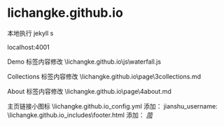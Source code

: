 # lichangke.github.io
本地执行
jekyll s

localhost:4001

Demo 标签内容修改
\lichangke.github.io\js\waterfall.js

Collections 标签内容修改
\lichangke.github.io\page\3collections.md

About 标签内容修改
\lichangke.github.io\page\4about.md

主页链接小图标
\lichangke.github.io\_config.yml 添加：  jianshu_username:
\lichangke.github.io\_includes\footer.html  添加：
 <a target="_blank" href="https://www.jianshu.com/u/{{ site.jianshu_username }}"><i class="iconfont">简</i></a>
